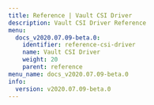 ```yaml
---
title: Reference | Vault CSI Driver
description: Vault CSI Driver Reference
menu:
  docs_v2020.07.09-beta.0:
    identifier: reference-csi-driver
    name: Vault CSI Driver
    weight: 20
    parent: reference
menu_name: docs_v2020.07.09-beta.0
info:
  version: v2020.07.09-beta.0
---
```


